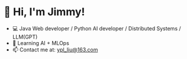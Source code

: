 # 👋 Hi, I'm Jimmy!

- 💻 Java Web developer / Python AI developer / Distributed Systems / LLM(GPT) 
- 🧠 Learning AI + MLOps
- 📫 Contact me at: ypl_liu@163.com



